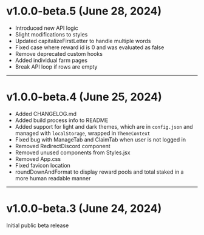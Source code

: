 # v1.0.0-beta.5 (June 28, 2024)

- Introduced new API logic
- Slight modifications to styles
- Updated capitalizeFirstLetter to handle multiple words
- Fixed case where reward id is 0 and was evaluated as false
- Remove deprecated custom hooks
- Added individual farm pages
- Break API loop if rows are empty

---
# v1.0.0-beta.4 (June 25, 2024)

- Added CHANGELOG.md
- Added build process info to README
- Added support for light and dark themes, which are in `config.json` and managed with `localStorage`, wrapped in `ThemeContext`
- Fixed bug with ManageTab and ClaimTab when user is not logged in
- Removed RedirectDiscord component
- Removed unused components from Styles.jsx
- Removed App.css
- Fixed favicon location
- roundDownAndFormat to display reward pools and total staked in a more human readable manner


---
# v1.0.0-beta.3 (June 24, 2024)

Initial public beta release